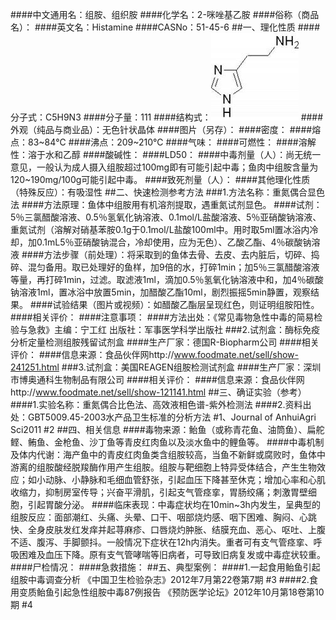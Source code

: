 ####中文通用名：组胺、组织胺
####化学名：2-咪唑基乙胺
####俗称（商品名）：
####英文名：Histamine
####CASNo：51-45-6
##一、理化性质
####分子式：C5H9N3
####分子量：111
####结构式：![结构式](./assets/duwu/组胺/@0结构式.jpg)
####外观（纯品与商业品）：无色针状晶体
####图片（另存）：
####密度：
####熔点：83~84℃
####沸点：209~210℃
####气味：
####可燃性：
####溶解性：溶于水和乙醇
####酸碱性：
####LD50：
####中毒剂量（人）：尚无统一意见，一般认为成人摄入组胺超过100mg即有可能引起中毒；鱼肉中组胺含量为120~190mg/100g可能引起中毒。
####致死剂量（人）：
####其他理化性质（特殊反应）：有吸湿性
##二、快速检测参考方法
###1.方法名称：重氮偶合显色法
####方法原理：鱼体中组胺用有机溶剂提取，遇重氮试剂显色。
####试剂：5％三氯醋酸溶液、0.5％氢氧化钠溶液、0.1mol/L盐酸溶液、5％亚硝酸钠溶液、重氮试剂（溶解对硝基苯胺0.1g于0.1mol/L盐酸100ml中。用时取5ml置冰浴内冷却，加0.1mL5％亚硝酸钠混合，冷却使用，应为无色）、乙酸乙酯、4％碳酸钠溶液
####方法步骤（前处理）：将采取到的鱼体去骨、去皮、去内脏后，切碎、捣碎、混匀备用。取已处理好的鱼样，加9倍的水，打碎1min；加5％三氯醋酸溶液等量，再打碎1min，过滤。取滤液1ml，滴加0.5％氢氧化钠溶液中和，加4％碳酸钠溶液1ml，置冰浴中放置5min，加醋酸乙酯10ml，剧烈振摇5min静置，观察结果。
####试验结果（图片或视频）：如醋酸乙酯层呈现红色，则证明组胺阳性。
####相关评价：
####注意事项：
####方法出处：《常见毒物急性中毒的简易检验与急救》主编：宁工红 出版社：军事医学科学出版社
###2.试剂盒：酶标免疫分析定量检测组胺残留试剂盒
####生产厂家：德国R-Biopharm公司
####相关评价：
####信息来源：食品伙伴网http://www.foodmate.net/sell/show-241251.html
###3.试剂盒：美国REAGEN组胺检测试剂盒
####生产厂家：深圳市博奥通科生物制品有限公司
####相关评价：
####信息来源：食品伙伴网http://www.foodmate.net/sell/show-121141.html
##三、确证实验（参考）
####1.实验名称：重氮偶合比色法、高效液相色谱-紫外检测法
####2.资料出处：GBT5009.45-2003水产品卫生标准的分析方法 #1、Journal of AnhuiAgri Sci2011 #2
##四、相关信息
####毒物来源：鲐鱼（或称青花鱼、油筒鱼）、扁舵鲣、鲔鱼、金枪鱼、沙丁鱼等青皮红肉鱼以及淡水鱼中的鲤鱼等。
####中毒机制及体内代谢：海产鱼中的青皮红肉鱼类含组胺较高，当鱼不新鲜或腐败时，鱼体中游离的组胺酸经脱羧酶作用产生组胺。组胺与靶细胞上特异受体结合，产生生物效应；如小动脉、小静脉和毛细血管舒张，引起血压下降甚至休克；增加心率和心肌收缩力，抑制房室传导；兴奋平滑肌，引起支气管痉挛，胃肠绞痛；刺激胃壁细胞，引起胃酸分泌。
####临床表现：中毒症状均在10min~3h内发生，呈典型的组胺反应：面部潮红、头痛、头晕、口干、咽部烧灼感、咽下困难、胸闷、心跳快、全身皮肤发红发痒并起荨麻疹、口唇烧灼肿胀、结膜充血、恶心、呕吐、上腹不适、腹泻、手脚颤抖。一般情况下症状在12h内消失。重者可有支气管痉挛、呼吸困难及血压下降。原有支气管哮喘等旧病者，可导致旧病复发或中毒症状较重。
####尸检情况：
####急救措施：
##五、典型案例：
####1.一起食用鲐鱼引起组胺中毒调查分析 《中国卫生检验杂志》2012年7月第22卷第7期 #3
####2.食用变质鲐鱼引起急性组胺中毒87例报告 《预防医学论坛》2012年10月第18卷第10期 #4
